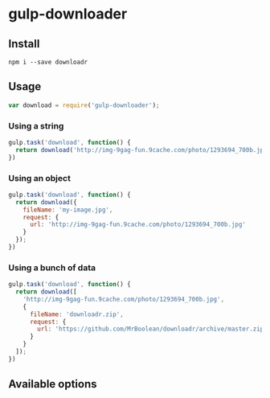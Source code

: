 gulp-downloader
===============

## Install
```
npm i --save downloadr
```

## Usage
```javascript
var download = require('gulp-downloader');
```

### Using a string
```javascript
gulp.task('download', function() {
  return download('http://img-9gag-fun.9cache.com/photo/1293694_700b.jpg');
})
```

### Using an object
```javascript
gulp.task('download', function() {
  return download({
    fileName: 'my-image.jpg',
    request: {
      url: 'http://img-9gag-fun.9cache.com/photo/1293694_700b.jpg'
    }
  });
})
```

### Using a bunch of data
```javascript
gulp.task('download', function() {
  return download([
    'http://img-9gag-fun.9cache.com/photo/1293694_700b.jpg',
    {
      fileName: 'downloadr.zip',
      request: {
        url: 'https://github.com/MrBoolean/downloadr/archive/master.zip'
      }
    }
  ]);
})
```

## Available options